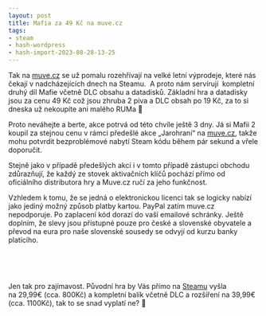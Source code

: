 ```yaml
---
layout: post
title: Mafia za 49 Kč na muve.cz
tags:
- steam
- hash-wordpress
- hash-import-2023-08-28-13-25
---
```


Tak na [muve.cz](http://www.muve.cz/promocje/aktualni-akce "muve.cz") se už pomalu rozehřívají na velké letní výprodeje, které nás čekají v nadcházejících dnech na Steamu. &nbsp;A proto nám servírují &nbsp;kompletní druhý díl Mafie včetně DLC obsahu a datadisků. Základní hra a datadisky jsou za cenu 49 Kč což jsou zhruba 2 piva a DLC obsah po 19 Kč, za to si dneska už nekoupíte ani malého RUMa 🙂

<!--more-->

Proto neváhejte a berte, akce potrvá od této chvíle ještě 3 dny. Já si Mafii 2 koupil za stejnou cenu v rámci předešlé akce „Jarohraní“ na&nbsp;[muve.cz](http://www.muve.cz/promocje/aktualni-akce "muve.cz"),&nbsp;takže mohu potvrdit bezproblémové nabytí Steam kódu během pár sekund a vřele doporučit.

Stejně jako v případě předešlých akcí i v tomto případě zástupci obchodu zdůrazňují, že každý ze stovek aktivačních klíčů pochází přímo od oficiálního distributora hry a Muve.cz ručí za jeho funkčnost.

Vzhledem k tomu, že se jedná o elektronickou licenci tak se logicky nabízí jako jediný možný způsob platby kartou. PayPal zatím muve.cz nepodporuje. Po zaplacení kód dorazí do vaší emailové schránky. Ještě doplním, že slevy jsou přístupné pouze pro české a slovenské obyvatele a převod na eura pro naše slovenské sousedy se odvyjí od kurzu banky platícího.

&nbsp;

&nbsp;

Jen tak pro zajímavost. Původní hra by Vás přímo na&nbsp;[Steamu](http://store.steampowered.com/app/50460/ "Steamu")&nbsp;vyšla na&nbsp;29,99€ (cca. 800Kč) a kompletní balík včetně DLC a rozšíření na&nbsp;39,99€ (cca. 1100Kč), tak to se snad vyplatí ne? 🙂

<!--kg-card-end: html-->